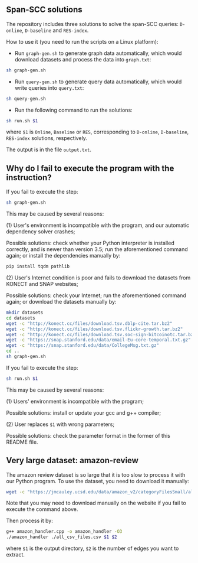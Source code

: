## Span-SCC solutions

The repository includes three solutions to solve the span-SCC queries: ``D-online``, ``D-baseline`` and ``RES-index``.

How to use it (you need to run the scripts on a Linux platform):

- Run ``graph-gen.sh`` to generate graph data automatically, which would download datasets and process the data into ``graph.txt``:

```sh
sh graph-gen.sh
```

- Run ``query-gen.sh`` to generate query data automatically, which would write queries into ``query.txt``:

```sh
sh query-gen.sh
```

- Run the following command to run the solutions:

```sh
sh run.sh $1
```

where ``$1`` is ``Online``, ``Baseline`` or ``RES``, corresponding to ``D-online``, ``D-baseline``, ``RES-index`` solutions, respectively.

The output is in the file ``output.txt``.

## Why do I fail to execute the program with the instruction?
If you fail to execute the step:

```sh
sh graph-gen.sh
```

This may be caused by several reasons:

(1) User's environment is incompatible with the program, and our automatic dependency solver crashes;

Possible solutions: check whether your Python interpreter is installed correctly, and is newer than version 3.5; run the aforementioned command again; or install the dependencies manually by:

```sh
pip install tqdm pathlib
```

(2) User's Internet condition is poor and fails to download the datasets from KONECT and SNAP websites;

Possible solutions: check your Internet; run the aforementioned command again; or download the datasets manually by:

```sh
mkdir datasets
cd datasets
wget -c "http://konect.cc/files/download.tsv.dblp-cite.tar.bz2"
wget -c "http://konect.cc/files/download.tsv.flickr-growth.tar.bz2"
wget -c "http://konect.cc/files/download.tsv.soc-sign-bitcoinotc.tar.bz2"
wget -c "https://snap.stanford.edu/data/email-Eu-core-temporal.txt.gz"
wget -c "https://snap.stanford.edu/data/CollegeMsg.txt.gz"
cd ..
sh graph-gen.sh
```

If you fail to execute the step:
```sh
sh run.sh $1
```

This may be caused by several reasons:

(1) Users' environment is incompatible with the program;

Possible solutions: install or update your gcc and g++ compiler;

(2) User replaces ``$1`` with wrong parameters;

Possible solutions: check the parameter format in the former of this README file.

## Very large dataset: amazon-review
The amazon review dataset is so large that it is too slow to process it with our Python program. To use the dataset, you need to download it manually:

```sh
wget -c "https://jmcauley.ucsd.edu/data/amazon_v2/categoryFilesSmall/all_csv_files.csv"
```

Note that you may need to download manually on the website if you fail to execute the command above.

Then process it by:
```sh
g++ amazon_handler.cpp -o amazon_handler -O3
./amazon_handler ./all_csv_files.csv $1 $2
```

where ``$1`` is the output directory, ``$2`` is the number of edges you want to extract.